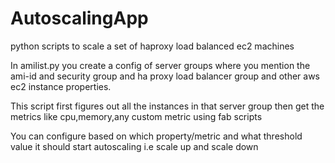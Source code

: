 # AutoscalingApp
python scripts to scale a set of haproxy load balanced ec2 machines

In amilist.py you create a config of server groups
where you mention the ami-id and security group and ha proxy load balancer
group and other aws ec2 instance properties.

This script first figures out all the instances in that server group then
get the metrics like cpu,memory,any custom metric using fab scripts

You can configure based on which property/metric and what threshold value
it should start autoscaling i.e scale up and scale down

